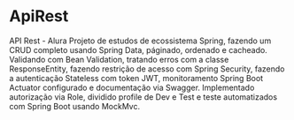 # ApiRest
API Rest - Alura
 Projeto de estudos de ecossistema Spring, fazendo um CRUD completo usando Spring Data, páginado, ordenado e cacheado.
 Validando com Bean Validation, tratando erros com a classe ResponseEntity, fazendo restrição de acesso com Spring Security, fazendo a autenticação Stateless com token JWT, monitoramento Spring Boot Actuator configurado e documentação via Swagger.
 Implementado autorização via Role, dividido profile de Dev e Test e teste automatizados com Spring Boot usando MockMvc.
